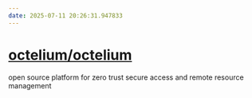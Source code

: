 ```yaml
---
date: 2025-07-11 20:26:31.947833
---
```


# [octelium/octelium](https://github.com/octelium/octelium)

open source platform for zero trust secure access and remote resource management